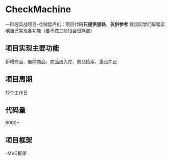 # CheckMachine
一阶段实战项目-仓储盘点机：项目代码**只提供思路**，**仅供参考**
建议同学们脚踏实地自己实现各功能（要不然二阶段会很痛苦）

## 项目实现主要功能
新增商品、删除商品、商品出入库、商品检索、盘点冲正

## 项目周期
12个工作日

## 代码量
8000+

## 项目框架
-MVC框架
